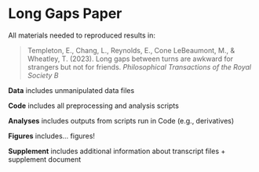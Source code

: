 # Long Gaps Paper

All materials needed to reproduced results in:

> Templeton, E., Chang, L., Reynolds, E., Cone LeBeaumont, M., & Wheatley, T. (2023). Long gaps between turns are awkward for strangers but not for friends. *Philosophical Transactions of the Royal Society B*    

**Data** includes unmanipulated data files

**Code** includes all preprocessing and analysis scripts

**Analyses** includes outputs from scripts run in Code (e.g., derivatives)

**Figures** includes... figures!

**Supplement** includes additional information about transcript files + supplement document
